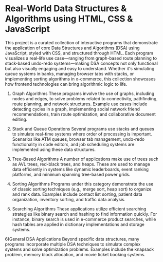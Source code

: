 # Real-World Data Structures & Algorithms using HTML, CSS & JavaScript

This project is a curated collection of interactive programs that demonstrate the application of core Data Structures and Algorithms (DSA) using JavaScript, styled with CSS, and structured through HTML. Each program visualizes a real-life use case—ranging from graph-based route planning to stack-based undo-redo systems—making DSA concepts not only functional but also visually engaging and easy to understand.
Whether it's simulating queue systems in banks, managing browser tabs with stacks, or implementing sorting algorithms in e-commerce, this collection showcases how frontend technologies can bring algorithmic logic to life.

1) Graph Algorithms
These programs involve the use of graphs, including nodes and edges, to solve problems related to connectivity, pathfinding, route planning, and network structures. Example use cases include detecting cycles in a graph, implementing social network friend recommendations, train route optimization, and collaborative document editing.

2) Stack and Queue Operations
Several programs use stacks and queues to simulate real-time systems where order of processing is important. Scenarios like ATM queues, browser tab management, undo-redo functionality in code editors, and job scheduling systems are implemented using these data structures.

3) Tree-Based Algorithms
A number of applications make use of trees such as AVL trees, red-black trees, and heaps. These are used to manage data efficiently in systems like dynamic leaderboards, event ranking platforms, and minimum spanning tree-based power grids.

4) Sorting Algorithms
Programs under this category demonstrate the use of classic sorting techniques (e.g., merge sort, heap sort) to organize and rank data. Examples include contact list sorting, patient data organization, inventory sorting, and traffic data analysis.

5) Searching Algorithms
These applications utilize efficient searching strategies like binary search and hashing to find information quickly. For instance, binary search is used in e-commerce product searches, while hash tables are applied in dictionary implementations and storage systems.

6)General DSA Applications
Beyond specific data structures, many programs incorporate multiple DSA techniques to simulate complex systems and solve optimization problems. Examples include the knapsack problem, memory block allocation, and movie ticket booking systems.

